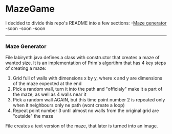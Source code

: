 # MazeGame
I decided to divide this repo's README into a few sections:
    -[Maze generator](#maze-generator)
    -soon
    -soon
    -soon

<hr>

### Maze Generator

<p>File labirynth.java defines a class with constructor that creates a maze of wanted size. It is an implementation of Prim's algortihm that has 4 key steps of creating a maze:</p>
<ol>
    <li>Grid full of walls with dimensions x by y, where x and y are dimensions of the maze expected at the end</li>
    <li>Pick a random wall, turn it into the path and "officialy" make it a part of the maze, as well as 4 walls near it</li>
    <li>Pick a random wall AGAIN, but this time point number 2 is repeated only when it neighbours only ne path (wont create a loop)</li>
    <li>Repeat point number 3 until almost no walls from the original grid are "outside" the maze</li>
</ol>
File creates a text version of the maze, that later is turned into an image.